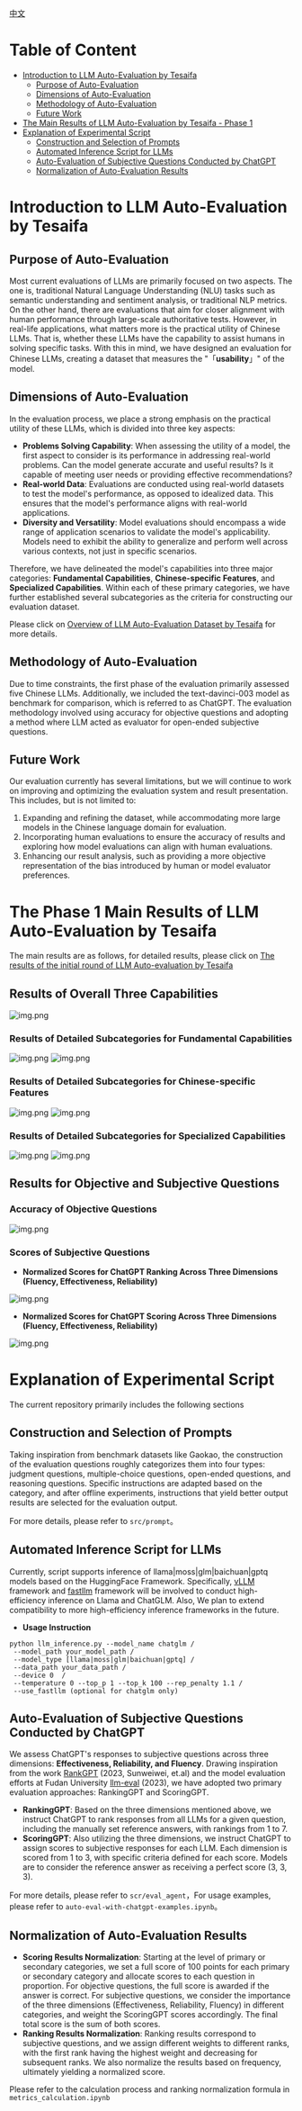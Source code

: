 [中文](README.md)
# Table of Content


* [Introduction to LLM Auto-Evaluation by Tesaifa](#Introduction-to-LLM-Auto-Evaluation-by-Tesaifa)
  * [Purpose of Auto-Evaluation](#Purpose-of-Auto-Evaluation)
  * [Dimensions of Auto-Evaluation](#Dimensions-of-Auto-Evaluation)
  * [Methodology of Auto-Evaluation](#Methodology-of-Auto-Evaluation)
  * [Future Work](#Future-Work)
* [The Main Results of LLM Auto-Evaluation by Tesaifa - Phase 1](#The-Phase-1-Main-Results-of-LLM-Auto-Evaluation-by-Tesaifa)
* [Explanation of Experimental Script](#Explanation-of-Experimental-Script)
  * [Construction and Selection of Prompts](#Construction-and-Selection-of-Prompts)
  * [Automated Inference Script for LLMs](#Automated-Inference-Script-for-LLMs)
  * [Auto-Evaluation of Subjective Questions Conducted by ChatGPT](#Auto-Evaluation-of-Subjective-Questions-Conducted-by-ChatGPT)
  * [Normalization of Auto-Evaluation Results](#Normalization-of-Auto-Evaluation-Results)
  


# Introduction to LLM Auto-Evaluation by Tesaifa

## Purpose of Auto-Evaluation

Most current evaluations of LLMs are primarily focused on two aspects. The one is, traditional Natural Language Understanding (NLU) tasks such as semantic understanding and sentiment analysis, or traditional NLP metrics. On the other hand, there are evaluations that aim for closer alignment with human performance through large-scale authoritative tests. However, in real-life applications, what matters more is the practical utility of Chinese LLMs. That is, whether these LLMs have the capability to assist humans in solving specific tasks. With this in mind, we have designed an evaluation for Chinese LLMs, creating a dataset that measures the "「**usability**」" of the model.

## Dimensions of Auto-Evaluation
In the evaluation process, we place a strong emphasis on the practical utility of these LLMs, which is divided into three key aspects:
- **Problems Solving Capability**: When assessing the utility of a model, the first aspect to consider is its performance in addressing real-world problems. Can the model generate accurate and useful results? Is it capable of meeting user needs or providing effective recommendations?
- **Real-world Data**: Evaluations are conducted using real-world datasets to test the model's performance, as opposed to idealized data. This ensures that the model's performance aligns with real-world applications.
- **Diversity and Versatility**: Model evaluations should encompass a wide range of application scenarios to validate the model's applicability. Models need to exhibit the ability to generalize and perform well across various contexts, not just in specific scenarios.

Therefore, we have delineated the model's capabilities into three major categories: **Fundamental Capabilities**, **Chinese-specific Features**, and **Specialized Capabilities**. Within each of these primary categories, we have further established several subcategories as the criteria for constructing our evaluation dataset.

Please click on [Overview of LLM Auto-Evaluation Dataset by Tesaifa](dataset_public/特赛发LLM评测第一期数据集概要.csv) for more details.
## Methodology of Auto-Evaluation
Due to time constraints, the first phase of the evaluation primarily assessed five Chinese LLMs. Additionally, we included the text-davinci-003 model as benchmark for comparison, which is referred to as ChatGPT. The evaluation methodology involved using accuracy for objective questions and adopting a method where LLM acted as evaluator for open-ended subjective questions.
## Future Work
Our evaluation currently has several limitations, but we will continue to work on improving and optimizing the evaluation system and result presentation. This includes, but is not limited to:
1. Expanding and refining the dataset, while accommodating more large models in the Chinese language domain for evaluation.
2. Incorporating human evaluations to ensure the accuracy of results and exploring how model evaluations can align with human evaluations.
3. Enhancing our result analysis, such as providing a more objective representation of the bias introduced by human or model evaluator preferences.

  

# The Phase 1 Main Results of LLM Auto-Evaluation by Tesaifa
The main results are as follows, for detailed results, please click on [The results of the initial round of LLM Auto-evaluation by Tesaifa](dataset_public/eval_output/特赛发LLM第一轮评测结果.pdf)
## Results of Overall Three Capabilities
![img.png](pics/scoreboard_of_the_three_capability.png)
### Results of Detailed Subcategories for Fundamental Capabilities
![img.png](pics/basic_capability_radar_chart.png)
![img.png](pics/basic_capability_scoreboard.png)
### Results of Detailed Subcategories for Chinese-specific Features
![img.png](pics/chinese_radar_chart.png)
![img.png](pics/chinese_scoreboard.png)
### Results of Detailed Subcategories for Specialized Capabilities
![img.png](pics/professional_capability_radar_chart.png)
![img.png](pics/professional_capability_scoreboard.png)
## Results for Objective and Subjective Questions
### Accuracy of Objective Questions
![img.png](pics/objective_question_acc.png)
### Scores of Subjective Questions
- **Normalized Scores for ChatGPT Ranking Across Three Dimensions (Fluency, Effectiveness, Reliability)**  

![img.png](pics/score_of_rank_in_subjective_question.png)

- **Normalized Scores for ChatGPT Scoring Across Three Dimensions (Fluency, Effectiveness, Reliability)**  

![img.png](pics/score_from_3_dimension_in_subjective_question.png)

# Explanation of Experimental Script

The current repository primarily includes the following sections

## Construction and Selection of Prompts
Taking inspiration from benchmark datasets like Gaokao, the construction of the evaluation questions roughly categorizes them into four types: judgment questions, multiple-choice questions, open-ended questions, and reasoning questions. Specific instructions are adapted based on the category, and after offline experiments, instructions that yield better output results are selected for the evaluation output.

For more details, please refer to ```src/prompt```。

## Automated Inference Script for LLMs
Currently, script supports inference of llama|moss|glm|baichuan|gptq models based on the HuggingFace Framework. Specifically, [vLLM](https://github.com/vllm-project/vllm) framework and [fastllm](https://github.com/ztxz16/fastllm) framework will be involved to conduct high-efficiency inference on Llama and ChatGLM. Also, We plan to extend compatibility to more high-efficiency inference frameworks in the future.
- **Usage Instruction**
```
python llm_inference.py --model_name chatglm /
 --model_path your_model_path /
 --model_type [llama|moss|glm|baichuan|gptq] /
 --data_path your_data_path /
 --device 0  /
 --temperature 0 --top_p 1 --top_k 100 --rep_penalty 1.1 /
 --use_fastllm (optional for chatglm only) 
```

## Auto-Evaluation of Subjective Questions Conducted by ChatGPT
We assess ChatGPT's responses to subjective questions across three dimensions: **Effectiveness, Reliability, and Fluency**. Drawing inspiration from the work [RankGPT](https://github.com/sunnweiwei/RankGPT) (2023, Sunweiwei, et.al) and the model evaluation efforts at Fudan University [llm-eval](https://github.com/llmeval/llmeval-1) (2023), we have adopted two primary evaluation approaches: RankingGPT and ScoringGPT.
- **RankingGPT**: Based on the three dimensions mentioned above, we instruct ChatGPT to rank responses from all LLMs for a given question, including the manually set reference answers, with rankings from 1 to 7.
- **ScoringGPT**: Also utilizing the three dimensions, we instruct ChatGPT to assign scores to subjective responses for each LLM. Each dimension is scored from 1 to 3, with specific criteria defined for each score. Models are to consider the reference answer as receiving a perfect score (3, 3, 3).

For more details, please refer to ```scr/eval_agent```，For usage examples, please refer to ```auto-eval-with-chatgpt-examples.ipynb```。

## Normalization of Auto-Evaluation Results
- **Scoring Results Normalization**: Starting at the level of primary or secondary categories, we set a full score of 100 points for each primary or secondary category and allocate scores to each question in proportion. For objective questions, the full score is awarded if the answer is correct. For subjective questions, we consider the importance of the three dimensions (Effectiveness, Reliability, Fluency) in different categories, and weight the ScoringGPT scores accordingly. The final total score is the sum of both scores.
- **Ranking Results Normalization**: Ranking results correspond to subjective questions, and we assign different weights to different ranks, with the first rank having the highest weight and decreasing for subsequent ranks. We also normalize the results based on frequency, ultimately yielding a normalized score.

Please refer to the calculation process and ranking normalization formula in ```metrics_calculation.ipynb```